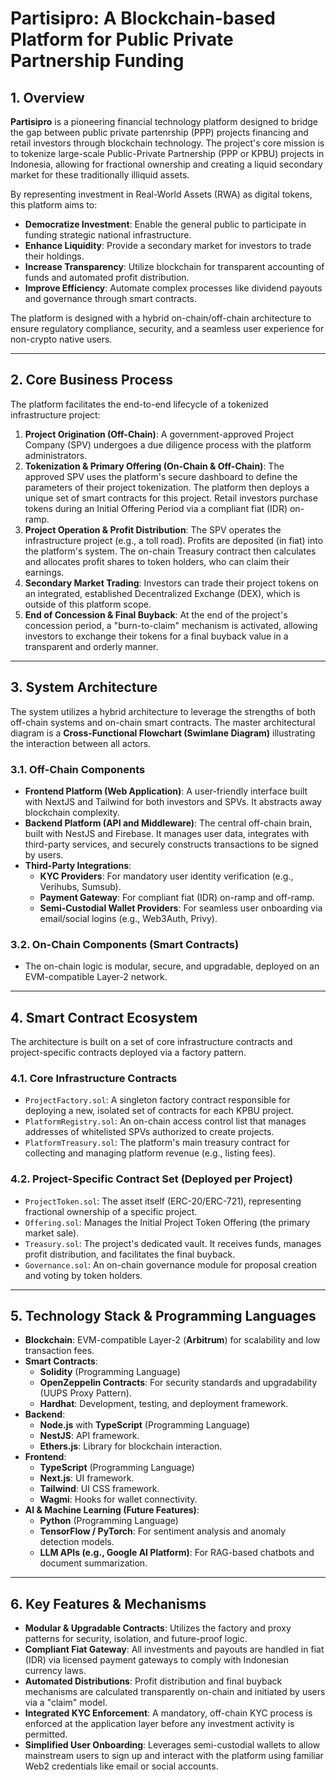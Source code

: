 # Partisipro: A Blockchain-based Platform for Public Private Partnership Funding

## 1. Overview

**Partisipro** is a pioneering financial technology platform designed to bridge
the gap between public private partenrship (PPP) projects financing and retail
investors through blockchain technology. The project's core mission is to
tokenize large-scale Public-Private Partnership (PPP or KPBU) projects in
Indonesia, allowing for fractional ownership and creating a liquid secondary
market for these traditionally illiquid assets.

By representing investment in Real-World Assets (RWA) as digital tokens, this
platform aims to:

- **Democratize Investment**: Enable the general public to participate in
  funding strategic national infrastructure.
- **Enhance Liquidity**: Provide a secondary market for investors to trade their
  holdings.
- **Increase Transparency**: Utilize blockchain for transparent accounting of
  funds and automated profit distribution.
- **Improve Efficiency**: Automate complex processes like dividend payouts and
  governance through smart contracts.

The platform is designed with a hybrid on-chain/off-chain architecture to ensure
regulatory compliance, security, and a seamless user experience for non-crypto
native users.

---

## 2. Core Business Process

The platform facilitates the end-to-end lifecycle of a tokenized infrastructure
project:

1.  **Project Origination (Off-Chain)**: A government-approved Project Company
    (SPV) undergoes a due diligence process with the platform administrators.
2.  **Tokenization & Primary Offering (On-Chain & Off-Chain)**: The approved SPV
    uses the platform's secure dashboard to define the parameters of their
    project tokenization. The platform then deploys a unique set of smart
    contracts for this project. Retail investors purchase tokens during an
    Initial Offering Period via a compliant fiat (IDR) on-ramp.
3.  **Project Operation & Profit Distribution**: The SPV operates the
    infrastructure project (e.g., a toll road). Profits are deposited (in fiat)
    into the platform's system. The on-chain Treasury contract then calculates
    and allocates profit shares to token holders, who can claim their earnings.
4.  **Secondary Market Trading**: Investors can trade their project tokens on an
    integrated, established Decentralized Exchange (DEX), which is outside of
    this platform scope.
5.  **End of Concession & Final Buyback**: At the end of the project's
    concession period, a "burn-to-claim" mechanism is activated, allowing
    investors to exchange their tokens for a final buyback value in a
    transparent and orderly manner.

---

## 3. System Architecture

The system utilizes a hybrid architecture to leverage the strengths of both
off-chain systems and on-chain smart contracts. The master architectural diagram
is a **Cross-Functional Flowchart (Swimlane Diagram)** illustrating the
interaction between all actors.

### 3.1. Off-Chain Components

- **Frontend Platform (Web Application)**: A user-friendly interface built with
  NextJS and Tailwind for both investors and SPVs. It abstracts away blockchain
  complexity.
- **Backend Platform (API and Middleware)**: The central off-chain brain, built
  with NestJS and Firebase. It manages user data, integrates with third-party
  services, and securely constructs transactions to be signed by users.
- **Third-Party Integrations**:
  - **KYC Providers**: For mandatory user identity verification (e.g., Verihubs,
    Sumsub).
  - **Payment Gateway**: For compliant fiat (IDR) on-ramp and off-ramp.
  - **Semi-Custodial Wallet Providers**: For seamless user onboarding via
    email/social logins (e.g., Web3Auth, Privy).

### 3.2. On-Chain Components (Smart Contracts)

- The on-chain logic is modular, secure, and upgradable, deployed on an
  EVM-compatible Layer-2 network.

---

## 4. Smart Contract Ecosystem

The architecture is built on a set of core infrastructure contracts and
project-specific contracts deployed via a factory pattern.

### 4.1. Core Infrastructure Contracts

- `ProjectFactory.sol`: A singleton factory contract responsible for deploying a
  new, isolated set of contracts for each KPBU project.
- `PlatformRegistry.sol`: An on-chain access control list that manages addresses
  of whitelisted SPVs authorized to create projects.
- `PlatformTreasury.sol`: The platform's main treasury contract for collecting
  and managing platform revenue (e.g., listing fees).

### 4.2. Project-Specific Contract Set (Deployed per Project)

- `ProjectToken.sol`: The asset itself (ERC-20/ERC-721), representing fractional
  ownership of a specific project.
- `Offering.sol`: Manages the Initial Project Token Offering (the primary market
  sale).
- `Treasury.sol`: The project's dedicated vault. It receives funds, manages
  profit distribution, and facilitates the final buyback.
- `Governance.sol`: An on-chain governance module for proposal creation and
  voting by token holders.

---

## 5. Technology Stack & Programming Languages

- **Blockchain**: EVM-compatible Layer-2 (**Arbitrum**) for scalability and low
  transaction fees.
- **Smart Contracts**:
  - **Solidity** (Programming Language)
  - **OpenZeppelin Contracts**: For security standards and upgradability (UUPS
    Proxy Pattern).
  - **Hardhat**: Development, testing, and deployment framework.
- **Backend**:
  - **Node.js** with **TypeScript** (Programming Language)
  - **NestJS**: API framework.
  - **Ethers.js**: Library for blockchain interaction.
- **Frontend**:
  - **TypeScript** (Programming Language)
  - **Next.js**: UI framework.
  - **Tailwind**: UI CSS framework.
  - **Wagmi**: Hooks for wallet connectivity.
- **AI & Machine Learning (Future Features)**:
  - **Python** (Programming Language)
  - **TensorFlow / PyTorch**: For sentiment analysis and anomaly detection
    models.
  - **LLM APIs (e.g., Google AI Platform)**: For RAG-based chatbots and document
    summarization.

---

## 6. Key Features & Mechanisms

- **Modular & Upgradable Contracts**: Utilizes the factory and proxy patterns
  for security, isolation, and future-proof logic.
- **Compliant Fiat Gateway**: All investments and payouts are handled in fiat
  (IDR) via licensed payment gateways to comply with Indonesian currency laws.
- **Automated Distributions**: Profit distribution and final buyback mechanisms
  are calculated transparently on-chain and initiated by users via a "claim"
  model.
- **Integrated KYC Enforcement**: A mandatory, off-chain KYC process is enforced
  at the application layer before any investment activity is permitted.
- **Simplified User Onboarding**: Leverages semi-custodial wallets to allow
  mainstream users to sign up and interact with the platform using familiar Web2
  credentials like email or social accounts.
